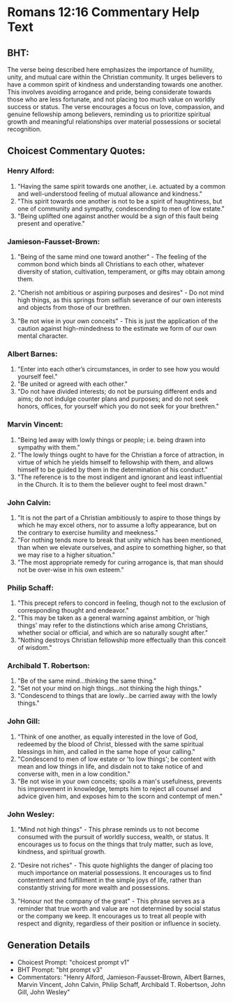# Romans 12:16 Commentary Help Text

## BHT:
The verse being described here emphasizes the importance of humility, unity, and mutual care within the Christian community. It urges believers to have a common spirit of kindness and understanding towards one another. This involves avoiding arrogance and pride, being considerate towards those who are less fortunate, and not placing too much value on worldly success or status. The verse encourages a focus on love, compassion, and genuine fellowship among believers, reminding us to prioritize spiritual growth and meaningful relationships over material possessions or societal recognition.

## Choicest Commentary Quotes:
### Henry Alford:
1. "Having the same spirit towards one another, i.e. actuated by a common and well-understood feeling of mutual allowance and kindness."
2. "This spirit towards one another is not to be a spirit of haughtiness, but one of community and sympathy, condescending to men of low estate."
3. "Being uplifted one against another would be a sign of this fault being present and operative."

### Jamieson-Fausset-Brown:
1. "Being of the same mind one toward another" - The feeling of the common bond which binds all Christians to each other, whatever diversity of station, cultivation, temperament, or gifts may obtain among them.

2. "Cherish not ambitious or aspiring purposes and desires" - Do not mind high things, as this springs from selfish severance of our own interests and objects from those of our brethren.

3. "Be not wise in your own conceits" - This is just the application of the caution against high-mindedness to the estimate we form of our own mental character.

### Albert Barnes:
1. "Enter into each other’s circumstances, in order to see how you would yourself feel."
2. "Be united or agreed with each other."
3. "Do not have divided interests; do not be pursuing different ends and aims; do not indulge counter plans and purposes; and do not seek honors, offices, for yourself which you do not seek for your brethren."

### Marvin Vincent:
1. "Being led away with lowly things or people; i.e. being drawn into sympathy with them."
2. "The lowly things ought to have for the Christian a force of attraction, in virtue of which he yields himself to fellowship with them, and allows himself to be guided by them in the determination of his conduct."
3. "The reference is to the most indigent and ignorant and least influential in the Church. It is to them the believer ought to feel most drawn."

### John Calvin:
1. "It is not the part of a Christian ambitiously to aspire to those things by which he may excel others, nor to assume a lofty appearance, but on the contrary to exercise humility and meekness."
2. "For nothing tends more to break that unity which has been mentioned, than when we elevate ourselves, and aspire to something higher, so that we may rise to a higher situation."
3. "The most appropriate remedy for curing arrogance is, that man should not be over-wise in his own esteem."

### Philip Schaff:
1. "This precept refers to concord in feeling, though not to the exclusion of corresponding thought and endeavor."
2. "This may be taken as a general warning against ambition, or 'high things' may refer to the distinctions which arise among Christians, whether social or official, and which are so naturally sought after."
3. "Nothing destroys Christian fellowship more effectually than this conceit of wisdom."

### Archibald T. Robertson:
1. "Be of the same mind...thinking the same thing." 
2. "Set not your mind on high things...not thinking the high things." 
3. "Condescend to things that are lowly...be carried away with the lowly things."

### John Gill:
1. "Think of one another, as equally interested in the love of God, redeemed by the blood of Christ, blessed with the same spiritual blessings in him, and called in the same hope of your calling."
2. "Condescend to men of low estate or 'to low things'; be content with mean and low things in life, and disdain not to take notice of and converse with, men in a low condition."
3. "Be not wise in your own conceits; spoils a man's usefulness, prevents his improvement in knowledge, tempts him to reject all counsel and advice given him, and exposes him to the scorn and contempt of men."

### John Wesley:
1. "Mind not high things" - This phrase reminds us to not become consumed with the pursuit of worldly success, wealth, or status. It encourages us to focus on the things that truly matter, such as love, kindness, and spiritual growth.

2. "Desire not riches" - This quote highlights the danger of placing too much importance on material possessions. It encourages us to find contentment and fulfillment in the simple joys of life, rather than constantly striving for more wealth and possessions.

3. "Honour not the company of the great" - This phrase serves as a reminder that true worth and value are not determined by social status or the company we keep. It encourages us to treat all people with respect and dignity, regardless of their position or influence in society.


## Generation Details
- Choicest Prompt: "choicest prompt v1"
- BHT Prompt: "bht prompt v3"
- Commentators: "Henry Alford, Jamieson-Fausset-Brown, Albert Barnes, Marvin Vincent, John Calvin, Philip Schaff, Archibald T. Robertson, John Gill, John Wesley"
